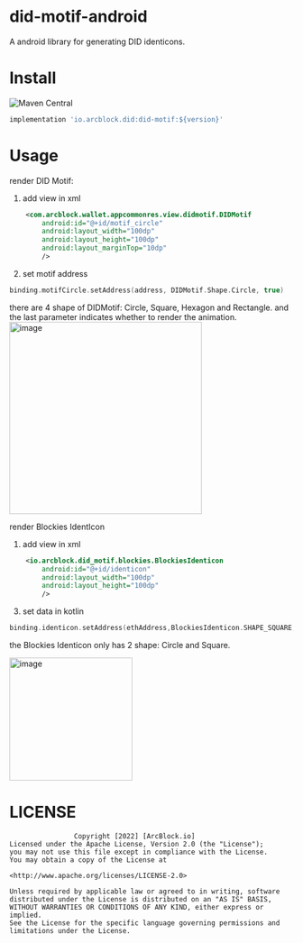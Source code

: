 # did-motif-android
A android library for generating DID identicons.

# Install
![Maven Central](https://img.shields.io/maven-central/v/io.arcblock.did/did-motif)
```groovy
implementation 'io.arcblock.did:did-motif:${version}'
```

# Usage

render DID Motif:

1. add view in xml
```xml
    <com.arcblock.wallet.appcommonres.view.didmotif.DIDMotif
        android:id="@+id/motif_circle"
        android:layout_width="100dp"
        android:layout_height="100dp"
        android:layout_marginTop="10dp"
        />
```

2. set motif address
```kotlin
binding.motifCircle.setAddress(address, DIDMotif.Shape.Circle, true)
```
there are 4 shape of DIDMotif: Circle, Square, Hexagon and Rectangle. and the last parameter indicates whether to render the animation.
<img width="341" alt="image" src="https://user-images.githubusercontent.com/4629442/158416084-175610af-0fdc-4303-8e1a-e3dbb36330d2.png">


render Blockies IdentIcon

1. add view in xml
```xml
    <io.arcblock.did_motif.blockies.BlockiesIdenticon
        android:id="@+id/identicon"
        android:layout_width="100dp"
        android:layout_height="100dp"
        />
```
3. set data in kotlin
```kotlin
binding.identicon.setAddress(ethAddress,BlockiesIdenticon.SHAPE_SQUARE, BlockiesData.DEFAULT_SIZE, 20f)
```
the Blockies Identicon only has 2 shape: Circle and Square.

<img width="218" alt="image" src="https://user-images.githubusercontent.com/4629442/158416657-d25c8d4d-9f43-4369-ad49-8ff7e6d444e1.png">



# LICENSE
```
                Copyright [2022] [ArcBlock.io]
Licensed under the Apache License, Version 2.0 (the "License");
you may not use this file except in compliance with the License.
You may obtain a copy of the License at

<http://www.apache.org/licenses/LICENSE-2.0>

Unless required by applicable law or agreed to in writing, software
distributed under the License is distributed on an "AS IS" BASIS,
WITHOUT WARRANTIES OR CONDITIONS OF ANY KIND, either express or implied.
See the License for the specific language governing permissions and
limitations under the License.
```




